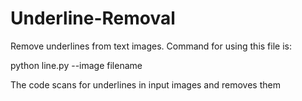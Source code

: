 # Underline-Removal
Remove underlines from text images. Command for using this file is:

python line.py --image filename

The code scans for underlines in input images and removes them
